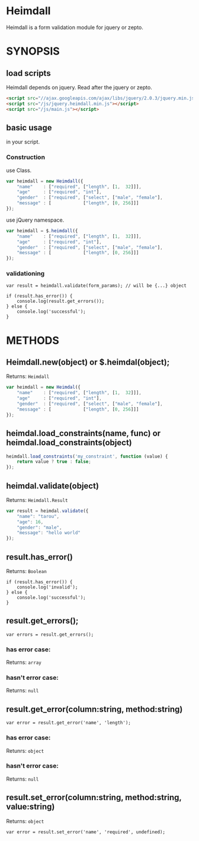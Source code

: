 # Heimdall

Heimdall is a form validation module for jquery or zepto.

# SYNOPSIS

## load scripts

Heimdall depends on jquery. Read after the jquery or zepto.

```html
<script src="//ajax.googleapis.com/ajax/libs/jquery/2.0.3/jquery.min.js"></script>
<script src="/js/jquery.heimdall.min.js"></script>
<script src="/js/main.js"></script>
```

## basic usage

in your script.

### Construction

use Class.

```javascript
var heimdall = new Heimdall({
    "name"    : ["required", ["length", [1,  32]]],
    "age"     : ["required", "int"],
    "gender"  : ["required", ["select", ["male", "female"],
    "message" : [            ["length", [0, 256]]]
});

```

use jQuery namespace.

```javascript
var heimdall = $.heimdall({
    "name"    : ["required", ["length", [1,  32]]],
    "age"     : ["required", "int"],
    "gender"  : ["required", ["select", ["male", "female"],
    "message" : [            ["length", [0, 256]]]
});
```

### validationing

```
var result = heimdall.validate(form_params); // will be {...} object

if (result.has_error()) {
    console.log(result.get_errors());
} else {
    console.log('successful');
}
```

# METHODS

## Heimdall.new(object) or $.heimdal(object);

Returns: `Heimdall`

```javascript
var heimdall = new Heimdal({
    "name"    : ["required", ["length", [1,  32]]],
    "age"     : ["required", "int"],
    "gender"  : ["required", ["select", ["male", "female"],
    "message" : [            ["length", [0, 256]]]
});
```

## heimdal.load\_constraints(name, func) or heimdal.load\_constraints(object)

```javascript
heimdall.load_constraints('my_constraint', function (value) {
    return value ? true : false;
});
```

## heimdal.validate(object)

Returns: `Heimdall.Result`

```javascript
var result = heimdal.validate({
    "name": "tarou",
    "age": 16,
    "gender": "male",
    "message": "hello world"
});
```

## result.has\_error()

Returns: `Boolean`

```
if (result.has_error()) {
    console.log('invalid');
} else {
    console.log('successful');
}
```

## result.get\_errors();

```
var errors = result.get_errors();
```

### has error case:

Returns: `array`

### hasn't error case:

Returns: `null`

## result.get\_error(column:string, method:string)

```
var error = result.get_error('name', 'length');
```

### has error case:

Retunrs: `object`

### hasn't error case:

Returns: `null`

## result.set\_error(column:string, method:string, value:string)

Returns: `object`

```
var error = result.set_error('name', 'required', undefined);
```
